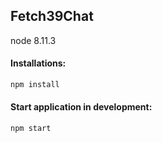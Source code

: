## Fetch39Chat
node 8.11.3

#### Installations:
```sh
npm install
```

#### Start application in development: 
```bash
npm start
```

